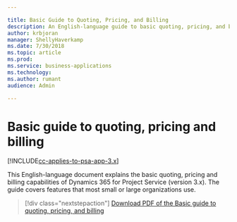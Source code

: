 ```yaml
---

title: Basic Guide to Quoting, Pricing, and Billing
description: An English-language guide to basic quoting, pricing, and billing in Project Service Automation for Dynamics 365
author: krbjoran
manager: ShellyHaverkamp
ms.date: 7/30/2018
ms.topic: article
ms.prod: 
ms.service: business-applications
ms.technology: 
ms.author: rumant
audience: Admin

---
```

# Basic guide to quoting, pricing and billing

[!INCLUDE[cc-applies-to-psa-app-3.x](../../includes/cc-applies-to-psa-app-3x.md)]

This English-language document explains the basic quoting, pricing and billing capabilities of Dynamics 365 for Project Service (version 3.x). The guide covers features that most small or large organizations use.
 
> [!div class="nextstepaction"]
> [Download PDF of the Basic guide to quoting, pricing, and billing](https://go.microsoft.com/fwlink/?linkid=2006770)
